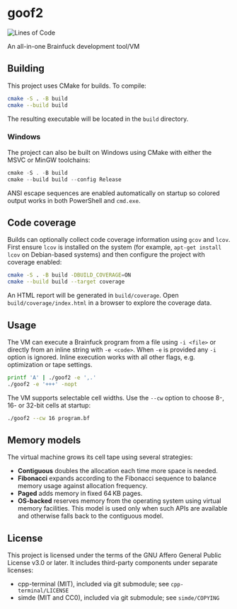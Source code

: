 # goof2
![Lines of Code](https://tokei.rs/b1/github/mkot2/goof2?category=code)

An all-in-one Brainfuck development tool/VM

## Building

This project uses CMake for builds. To compile:

```sh
cmake -S . -B build
cmake --build build
```

The resulting executable will be located in the `build` directory.

### Windows

The project can also be built on Windows using CMake with either the
MSVC or MinGW toolchains:

```powershell
cmake -S . -B build
cmake --build build --config Release
```

ANSI escape sequences are enabled automatically on startup so colored
output works in both PowerShell and `cmd.exe`.

## Code coverage

Builds can optionally collect code coverage information using `gcov` and
`lcov`. First ensure `lcov` is installed on the system (for example,
`apt-get install lcov` on Debian-based systems) and then configure the
project with coverage enabled:

```sh
cmake -S . -B build -DBUILD_COVERAGE=ON
cmake --build build --target coverage
```

An HTML report will be generated in `build/coverage`. Open
`build/coverage/index.html` in a browser to explore the coverage data.

## Usage

The VM can execute a Brainfuck program from a file using `-i <file>` or directly from
an inline string with `-e <code>`. When `-e` is provided any `-i` option is ignored.
Inline execution works with all other flags, e.g. optimization or tape settings.

```sh
printf 'A' | ./goof2 -e ',.'
./goof2 -e '+++' -nopt
```

The VM supports selectable cell widths. Use the `--cw` option to choose 8-, 16- or 32-bit
cells at startup:

```sh
./goof2 --cw 16 program.bf
```

## Memory models

The virtual machine grows its cell tape using several strategies:

- **Contiguous** doubles the allocation each time more space is needed.
- **Fibonacci** expands according to the Fibonacci sequence to balance
  memory usage against allocation frequency.
- **Paged** adds memory in fixed 64 KB pages.
- **OS-backed** reserves memory from the operating system using virtual
  memory facilities. This model is used only when such APIs are available
  and otherwise falls back to the contiguous model.

## License

This project is licensed under the terms of the GNU Affero General Public License v3.0 or later.
It includes third-party components under separate licenses:
- cpp-terminal (MIT), included via git submodule; see `cpp-terminal/LICENSE`
- simde (MIT and CC0), included via git submodule; see `simde/COPYING`


